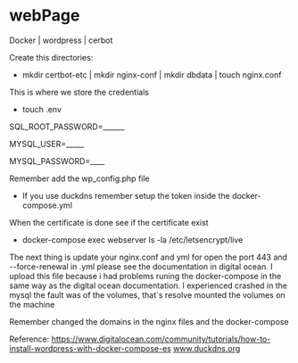 # webPage
Docker | wordpress | cerbot 

Create this directories:  
- mkdir certbot-etc | mkdir nginx-conf |  mkdir dbdata | touch  nginx.conf 

This is where we store the credentials 

- touch .env 

SQL_ROOT_PASSWORD=______ 

MYSQL_USER=_____ 

MYSQL_PASSWORD=____  

Remember add the wp_config.php file 

- If you use duckdns remember setup the token inside the docker-compose.yml

When the certificate is done see if the certificate exist

- docker-compose exec webserver ls -la /etc/letsencrypt/live

The next thing is update your nginx.conf and yml for open the port 443 and --force-renewal in .yml please see the documentation in digital ocean. I upload this file because i had problems runing the docker-compose in the same way as the digital ocean documentation. I experienced crashed in the mysql the fault was of the volumes, that´s resolve mounted the volumes on the machine

Remember changed the domains in the nginx files and the docker-compose

Reference: https://www.digitalocean.com/community/tutorials/how-to-install-wordpress-with-docker-compose-es
www.duckdns.org

